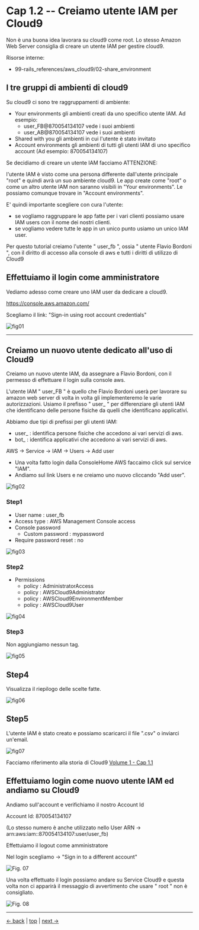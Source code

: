 # <a name="top"></a> Cap 1.2 -- Creiamo utente IAM per Cloud9

Non è una buona idea lavorara su cloud9 come root. Lo stesso Amazon Web Server consiglia di creare un utente IAM per gestire cloud9.


Risorse interne:

* 99-rails_references/aws_cloud9/02-share_environment




## I tre gruppi di ambienti di cloud9

Su cloud9 ci sono tre raggruppamenti di ambiente:

- Your environments
    gli ambienti creati da uno specifico utente IAM. Ad esempio:
    - user_FB@870054134107 vede i suoi ambienti
    - user_AB@870054134107 vede i suoi ambienti
- Shared with you
    gli ambienti in cui l'utente è stato invitato
- Account environments
    gli ambienti di tutti gli utenti IAM di uno specifico account (Ad esempio: 870054134107)


Se decidiamo di creare un utente IAM facciamo ATTENZIONE:

l'utente IAM è visto come una persona differente dall'utente principale "root" e quindi avrà un suo ambiente cloud9.
Le app create come "root" o come un altro utente IAM non saranno visibili in "Your environments". Le possiamo comunque trovare in "Account environments".

E' quindi importante scegliere con cura l'utente:

- se vogliamo raggruppare le app fatte per i vari clienti possiamo usare IAM users con il nome dei nostri clienti.
- se vogliamo vedere tutte le app in un unico punto usiamo un unico IAM user. 

Per questo tutorial creiamo l'utente " user_fb ", ossia " utente Flavio Bordoni ", con il diritto di accesso alla console di aws e tutti i diritti di utilizzo di Cloud9




## Effettuiamo il login come amministratore

Vediamo adesso come creare uno IAM user da dedicare a cloud9. 

https://console.aws.amazon.com/

Scegliamo il link: "Sign-in using root account credentials"

![fig01](https://github.com/flaviobordonidev/leanpubabrandnewcms/blob/master/01-base/01-new_app/02_fig01-aws_sign_in_as_root.png)



---
## Creiamo un nuovo utente dedicato all'uso di Cloud9

Creiamo un nuovo utente IAM, da assegnare a Flavio Bordoni, con il permesso di effettuare il login sulla console aws.

L'utente IAM " user_FB " è quello che Flavio Bordoni userà per lavorare su amazon web server di volta in volta gli implementeremo le varie autorizzazioni.
Usiamo il prefisso " user_ " per differenziare gli utenti IAM che identificano delle persone fisiche da quelli che identificano applicativi.

Abbiamo due tipi di prefissi per gli utenti IAM:

- user_ : identifica persone fisiche che accedono ai vari servizi di aws.
- bot_  : identifica applicativi che accedono ai vari servizi di aws.


AWS -> Service -> IAM -> Users -> Add user

- Una volta fatto login dalla ConsoleHome AWS faccaimo click sul service "IAM". 
- Andiamo sul link Users e ne creiamo uno nuovo cliccando "Add user".

![fig02](https://github.com/flaviobordonidev/leanpubabrandnewcms/blob/master/01-base/01-new_app/02_fig02-aws_new_user.png)


### Step1

- User name   : user_fb
- Access type : AWS Management Console access
- Console password 
    - Custom password : mypassword
- Require password reset : no

![fig03](https://github.com/flaviobordonidev/leanpubabrandnewcms/blob/master/01-base/01-new_app/02_fig03-new_user_step1.png)


### Step2

- Permissions 
    - policy : AdministratorAccess
    - policy : AWSCloud9Administrator
    - policy : AWSCloud9EnvironmentMember
    - policy : AWSCloud9User

![fig04](https://github.com/flaviobordonidev/leanpubabrandnewcms/blob/master/01-base/01-new_app/02_fig04-new_user_step2.png)


### Step3

Non aggiungiamo nessun tag.

![fig05](https://github.com/flaviobordonidev/leanpubabrandnewcms/blob/master/01-base/01-new_app/02_fig05-new_user_step3.png)

## Step4

Visualizza il riepilogo delle scelte fatte.

![fig06](https://github.com/flaviobordonidev/leanpubabrandnewcms/blob/master/01-base/01-new_app/02_fig06-new_user_step4.png)

## Step5

L'utente IAM è stato creato e possiamo scaricarci il file ".csv" o inviarci un'email.

![fig07](https://github.com/flaviobordonidev/leanpubabrandnewcms/blob/master/01-base/01-new_app/02_fig07-new_user_step5.png)


Facciamo riferimento alla storia di Cloud9 [Volume 1 - Cap 1.1](#01-base-01-new_app-01-aws_cloud9-story)




## Effettuiamo login come nuovo utente IAM ed andiamo su Cloud9

Andiamo sull'account e verifichiamo il nostro Account Id

Account Id: 870054134107 

(Lo stesso numero è anche utilizzato nello User ARN -> arn:aws:iam::870054134107:user/user_fb)


Effettuiamo il logout come amministratore

Nel login scegliamo -> "Sign in to a different account"

![Fig. 07](chapters/01-base/01-new_app/02_fig07-aws-login-as-iam-user-cloud9.png)

Una volta effettuato il login possiamo andare su Service Cloud9 e questa volta non ci apparirà il messaggio di avvertimento che usare " root " non è consigliato.

![Fig. 08](chapters/01-base/01-new_app/02_fig08-aws_c9_dashboard_IAM_root.png)


---

[<- back](https://github.com/flaviobordonidev/leanpubabrandnewcms/blob/master/01-base/01-new_app/01-aws_cloud9-story.md)
 | [top](#top) |
[next ->](https://github.com/flaviobordonidev/leanpubabrandnewcms/blob/master/01-base/01-new_app/03-aws_cloud9_new_environment.md)
